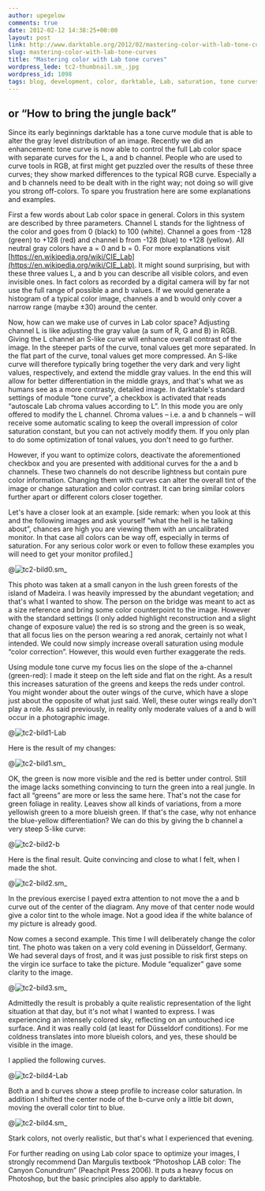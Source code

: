 ```yaml
---
author: upegelow
comments: true
date: 2012-02-12 14:38:25+00:00
layout: post
link: http://www.darktable.org/2012/02/mastering-color-with-lab-tone-curves/
slug: mastering-color-with-lab-tone-curves
title: "Mastering color with Lab tone curves"
wordpress_lede: tc2-thumbnail.sm_.jpg
wordpress_id: 1098
tags: blog, development, color, darktable, Lab, saturation, tone curves, tutorial
---
```




## or “How to bring the jungle back”

Since its early beginnings darktable has a tone curve module that is able to alter the gray level distribution of an image. Recently we did an enhancement: tone curve is now able to control the full Lab color space with separate curves for the L, a and b channel. People who are used to curve tools in RGB, at first might get puzzled over the results of these three curves; they show marked differences to the typical RGB curve. Especially a and b channels need to be dealt with in the right way; not doing so will give you strong off-colors. To spare you frustration here are some explanations and examples.

First a few words about Lab color space in general. Colors in this system are described by three parameters. Channel L stands for the lightness of the color and goes from 0 (black) to 100 (white). Channel a goes from -128 (green) to +128 (red) and channel b from -128 (blue) to +128 (yellow). All neutral gray colors have a = 0 and b = 0. For more explanations visit [https://en.wikipedia.org/wiki/CIE_Lab](https://en.wikipedia.org/wiki/CIE_Lab). It might sound surprising, but with these three values L, a and b you can describe all visible colors, and even invisible ones. In fact colors as recorded by a digital camera will by far not use the full range of possible a and b values. If we would generate a histogram of a typical color image, channels a and b would only cover a narrow range (maybe ±30) around the center.

Now, how can we make use of curves in Lab color space? Adjusting channel L is like adjusting the gray value (a sum of R, G and B) in RGB. Giving the L channel an S-like curve will enhance overall contrast of the image. In the steeper parts of the curve, tonal values get more separated. In the flat part of the curve, tonal values get more compressed. An S-like curve will therefore typically bring together the very dark and very light values, respectively, and extend the middle gray values. In the end this will allow for better differentiation in the middle grays, and that's what we as humans see as a more contrasty, detailed image. In darktable's standard settings of module “tone curve”, a checkbox is activated that reads “autoscale Lab chroma values according to L”. In this mode you are only offered to modify the L channel. Chroma values&nbsp;– i.e. a and b channels&nbsp;– will receive some automatic scaling to keep the overall impression of color saturation constant, but you can not actively modify them. If you only plan to do some optimization of tonal values, you don't need to go further.

However, if you want to optimize colors, deactivate the aforementioned checkbox and you are presented with additional curves for the a and b channels. These two channels do not describe lightness but contain pure color information. Changing them with curves can alter the overall tint of the image or change saturation and color contrast. It can bring similar colors further apart or different colors closer together.

Let's have a closer look at an example. [side remark: when you look at this and the following images and ask yourself “what the hell is he talking about”, chances are high you are viewing them with an uncalibrated monitor. In that case all colors can be way off, especially in terms of saturation. For any serious color work or even to follow these examples you will need to get your monitor profiled.]

@![tc2-bild0.sm_](tc2-bild0.sm_.jpg)

This photo was taken at a small canyon in the lush green forests of the island of Madeira. I was heavily impressed by the abundant vegetation; and that's what I wanted to show. The person on the bridge was meant to act as a size reference and bring some color counterpoint to the image. However with the standard settings (I only added highlight reconstruction and a slight change of exposure value) the red is so strong and the green is so weak, that all focus lies on the person wearing a red anorak, certainly not what I intended. We could now simply increase overall saturation using module “color correction”. However, this would even further exaggerate the reds.

Using module tone curve my focus lies on the slope of the a-channel (green-red): I made it steep on the left side and flat on the right. As a result this increases saturation of the greens and keeps the reds under control. You might wonder about the outer wings of the curve, which have a slope just about the opposite of what just said. Well, these outer wings really don't play a role. As said previously, in reality only moderate values of a and b will occur in a photographic image.

@![tc2-bild1-Lab](tc2-bild1-Lab.jpg)

Here is the result of my changes:

@![tc2-bild1.sm_](tc2-bild1.sm_.jpg)

OK, the green is now more visible and the red is better under control. Still the image lacks something convincing to turn the green into a real jungle. In fact all “greens” are more or less the same here. That's not the case for green foliage in reality. Leaves show all kinds of variations, from a more yellowish green to a more blueish green. If that's the case, why not enhance the blue-yellow differentiation? We can do this by giving the b channel a very steep S-like curve:

@![tc2-bild2-b](tc2-bild2-b.jpg)

Here is the final result. Quite convincing and close to what I felt, when I made the shot.

@![tc2-bild2.sm_](tc2-bild2.sm_.jpg)

In the previous exercise I payed extra attention to not move the a and b curve out of the center of the diagram. Any move of that center node would give a color tint to the whole image. Not a good idea if the white balance of my picture is already good.

Now comes a second example. This time I will deliberately change the color tint. The photo was taken on a very cold evening in Düsseldorf, Germany. We had several days of frost, and it was just possible to risk first steps on the virgin ice surface to take the picture. Module “equalizer” gave some clarity to the image.

@![tc2-bild3.sm_](tc2-bild3.sm_.jpg)

Admittedly the result is probably a quite realistic representation of the light situation at that day, but it's not what I wanted to express. I was experiencing an intensely colored sky, reflecting on an untouched ice surface. And it was really cold (at least for Düsseldorf conditions). For me coldness translates into more blueish colors, and yes, these should be visible in the image.

I applied the following curves.

@![tc2-bild4-Lab](tc2-bild4-Lab.jpg)

Both a and b curves show a steep profile to increase color saturation. In addition I shifted the center node of the b-curve only a little bit down, moving the overall color tint to blue.

@![tc2-bild4.sm_](tc2-bild4.sm_.jpg)

Stark colors, not overly realistic, but that's what I experienced that evening.

For further reading on using Lab color space to optimize your images, I strongly recommend Dan Margulis textbook “Photoshop LAB color: The Canyon Conundrum” (Peachpit Press 2006). It puts a heavy focus on Photoshop, but the basic principles also apply to darktable.
